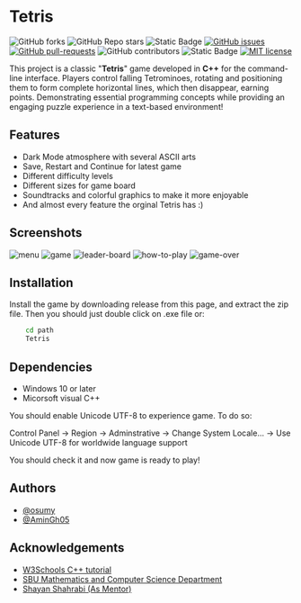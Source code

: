 # Tetris

<!-- Badges -->
![GitHub forks](https://img.shields.io/github/forks/osumy/Tetris)
![GitHub Repo stars](https://img.shields.io/github/stars/osumy/Tetris)
![Static Badge](https://img.shields.io/badge/C++-blue)
[![GitHub issues](https://badgen.net/github/issues/osumy/Tetris)](https://GitHub.com/osumy/Tetris/issues)
[![GitHub pull-requests](https://img.shields.io/github/issues-pr/osumy/Tetris.svg)](https://GitHub.com/osumy/Tetris/pull)
![GitHub contributors](https://img.shields.io/github/contributors/osumy/Tetris)
![Static Badge](https://img.shields.io/badge/version-1.0.2-purple)
[![MIT license](https://img.shields.io/badge/license-MIT-blue.svg)](https://lbesson.mit-license.org/)

This project is a classic "**Tetris**" game developed in **C++** for the command-line interface. Players control falling Tetrominoes, rotating and positioning them to form complete horizontal lines, which then disappear, earning points. Demonstrating essential programming concepts while providing an engaging puzzle experience in a text-based environment!


## Features

- Dark Mode atmosphere with several ASCII arts
- Save, Restart and Continue for latest game
- Different difficulty levels
- Different sizes for game board
- Soundtracks and colorful graphics to make it more enjoyable
- And almost every feature the orginal Tetris has :)


## Screenshots

![menu](Tetris/screenshots/menu.png)
![game](Tetris/screenshots/game.png)
![leader-board](Tetris/screenshots/leaderboard.png)
![how-to-play](Tetris/screenshots/howto.png)
![game-over](Tetris/screenshots/over.png)

## Installation

Install the game by downloading release from this page, and extract the zip file. Then you should just double click on .exe file or:

```cmd
    cd path
    Tetris
```

## Dependencies

- Windows 10 or later
- Micorsoft visual C++

You should enable Unicode UTF-8 to experience game. To do so:

Control Panel -> Region -> Adminstrative -> Change System Locale... -> Use Unicode UTF-8 for worldwide language support

You should check it and now game is ready to play!

    
## Authors

- [@osumy](https://github.com/osumy)
- [@AminGh05](https://github.com/Amin-Gh-05)


## Acknowledgements

- [W3Schools C++ tutorial](https://www.w3schools.com/cpp/)
- [SBU Mathematics and Computer Science Department](https://mathsci.sbu.ac.ir/)
- [Shayan Shahrabi (As Mentor)](https://github.com/ShayanShahrabi)
